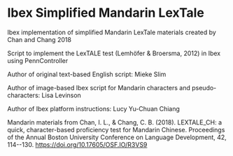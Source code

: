 # Ibex Simplified Mandarin LexTale

Ibex implementation of simplified Mandarin LexTale materials created by Chan and Chang 2018

Script to implement the LexTALE test (Lemhöfer & Broersma, 2012) in Ibex using PennController 

Author of original text-based English script: Mieke Slim

Author of image-based Ibex script for Mandarin characters and pseudo-characters: Lisa Levinson

Author of Ibex platform instructions: Lucy Yu-Chuan Chiang

Mandarin materials from Chan, I. L., & Chang, C. B. (2018). LEXTALE_CH: a quick, character-based proficiency test for Mandarin Chinese. Proceedings of the Annual Boston University Conference on Language Development, 42, 114--130. https://doi.org/10.17605/OSF.IO/R3VS9
